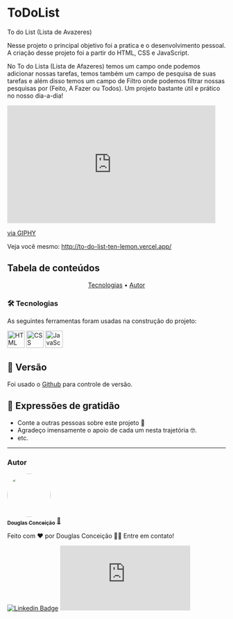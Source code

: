 # ToDoList

To do List (Lista de Avazeres)



Nesse projeto o principal objetivo foi a pratica e o desenvolvimento pessoal. A criação desse projeto foi a partir do HTML, CSS e JavaScript. 

No To do Lista (Lista de Afazeres) temos um campo onde podemos adicionar nossas tarefas, temos também um campo de pesquisa de suas tarefas e além disso temos um campo de Filtro onde podemos filtrar nossas pesquisas por (Feito, A Fazer ou Todos).
Um projeto bastante útil e prático no nosso dia-a-dia!


<iframe src="https://giphy.com/embed/C8fvE2wrV6gcgOqRvB" width="480" height="272" frameBorder="0" class="giphy-embed" allowFullScreen></iframe><p><a href="https://giphy.com/gifs/C8fvE2wrV6gcgOqRvB">via GIPHY</a></p>

Veja você mesmo: http://to-do-list-ten-lemon.vercel.app/


## Tabela de conteúdos

<p align="center"> 
 <a href="#tecnologias">Tecnologias</a> • 
 <a href="#autor">Autor</a>
</p>

<h4 align="center"> 
	
</h4>


### 🛠 Tecnologias

As seguintes ferramentas foram usadas na construção do projeto:

 <img alt="HTML" src="https://cdn.jsdelivr.net/gh/devicons/devicon/icons/html5/html5-original.svg" width=40 height=40 />
 <img alt="CSS" src="https://cdn.jsdelivr.net/gh/devicons/devicon/icons/css3/css3-original.svg" width=40 height=40 />
 <img alt="JavaScript" src="https://cdn.jsdelivr.net/gh/devicons/devicon/icons/javascript/javascript-original.svg" width=40 height=40 />


## 📌 Versão

Foi usado o [Github](https://github.com/) para controle de versão.


## 🎁 Expressões de gratidão

* Conte a outras pessoas sobre este projeto 📢
* Agradeço imensamente o apoio de cada um nesta trajetória 🤓.
* etc.


---
### Autor


<a href="https://github.com/DougConceicao">
 <img style="border-radius: 50%;" src="https://avatars.githubusercontent.com/u/114538750?v=4" width="100px;" alt=""/>
 <br />
 <sub><b>Douglas Conceição</b></sub></a> <a href="https://github.com/DougConceicao" title="My Photo Profile">🚀</a>


Feito com ❤️ por Douglas Conceição 👋🏽 Entre em contato!



[![Linkedin Badge](https://img.shields.io/badge/-LinkedIn-blue?style=flat-square&logo=linkedin&logoColor=white&link=https://www.linkedin.com/in/douglasconceicao)](https://www.linkedin.com/in/douglasconceicao/)
[![Hotmail Badge](https://img.shields.io/badge/-Douglas_Conceição-0078D4?style=flat-square&logo=microsoft-outlook&logoColor=white&link=mailto:douglas120791@hotmail.com)](mailto:douglas120791@hotmail.com)